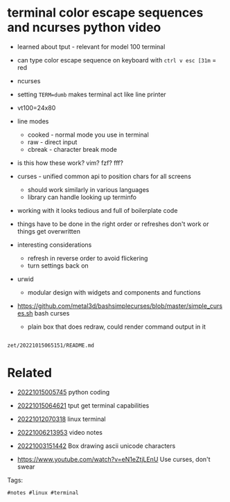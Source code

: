 # terminal color escape sequences and ncurses python video

- learned about tput - relevant for model 100 terminal
- can type color escape sequence on keyboard with `ctrl v esc [31m` = red
- ncurses
- setting `TERM=dumb` makes terminal act like line printer
- vt100=24x80
- line modes
  - cooked - normal mode you use in terminal
  - raw - direct input
  - cbreak - character break mode
- is this how these work? vim? fzf? fff?
- curses - unified common api to position chars for all screens
  - should work similarly in various languages
  - library can handle looking up terminfo
- working with it looks tedious and full of boilerplate code
- things have to be done in the right order or refreshes don't work or things get overwritten
- interesting considerations
  - refresh in reverse order to avoid flickering
  - turn settings back on
- urwid
  - modular design with widgets and components and functions

- <https://github.com/metal3d/bashsimplecurses/blob/master/simple_curses.sh> bash curses
  - plain box that does redraw, could render command output in it

```
```

` zet/20221015065151/README.md `

# Related

- [20221015005745](/zet/20221015005745/README.md) python coding

- [20221015064621](/zet/20221015064621/README.md) tput get terminal capabilities

- [20221012070318](/zet/20221012070318/README.md) linux terminal

- [20221006213953](/zet/20221006213953/README.md) video notes

- [20221003151442](/zet/20221003151442/README.md) Box drawing ascii unicode characters
- https://www.youtube.com/watch?v=eN1eZtjLEnU Use curses, don't swear

Tags:

    #notes #linux #terminal
